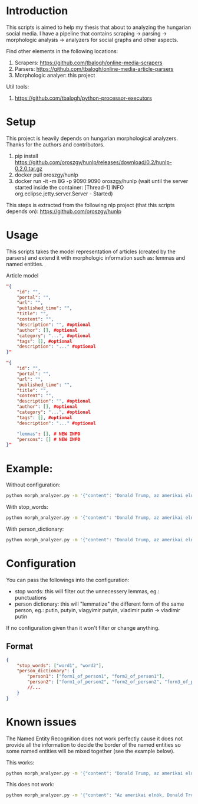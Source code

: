 # Introduction

This scripts is aimed to help my thesis that about to analyzing the hungarian social media. I have a pipeline that contains scraping -> parsing -> morphologic analysis -> analyzers for social graphs and other aspects.

Find other elements in the following locations:
1. Scrapers: https://github.com/tbalogh/online-media-scrapers 
2. Parsers: https://github.com/tbalogh/online-media-article-parsers
3. Morphologic analyer: this project

Util tools:
1. https://github.com/tbalogh/python-processor-executors

# Setup

This project is heavily depends on hungarian morphological analyzers. Thanks for the authors and contributors.

1. pip install https://github.com/oroszgy/hunlp/releases/download/0.2/hunlp-0.2.0.tar.gz
2. docker pull oroszgy/hunlp
3. docker run -it -m 8G -p 9090:9090 oroszgy/hunlp  (wait until the server started inside the container: [Thread-1] INFO org.eclipse.jetty.server.Server - Started)

This steps is extracted from the following nlp project (that this scripts depends on): https://github.com/oroszgy/hunlp

# Usage

This scripts takes the model representation of articles (created by the parsers) and extend it with morphologic information such as: lemmas and named entities.

Article model

```json
"{
    "id": "",
    "portal": "",
    "url": "",
    "published_time": "",
    "title": "",
    "content": "",
    "description": "", #optional
    "author": [], #optional
    "category": "...", #optional
    "tags": [], #optional
    "description": "..." #optional
}"
```

```json
"{
    "id": "",
    "portal": "",
    "url": "",
    "published_time": "",
    "title": "",
    "content": "",
    "description": "", #optional
    "author": [], #optional
    "category": "...", #optional
    "tags": [], #optional
    "description": "..." #optional

    "lemmas": [], # NEW INFO
    "persons": [] # NEW INFO
}"
```

# Example:

Without configuration:

```bash
python morph_analyzer.py -m '{"content": "Donald Trump, az amerikai elnök tárgyalt Vladimir Putinnal. Putin azonban nem értett egyet Trumppal."}'
```

With stop_words:

```bash
python morph_analyzer.py -m '{"content": "Donald Trump, az amerikai elnök tárgyalt Vladimir Putinnal."}' -c '{"stop_words": ["az", ",", "."]}'
```

With person_dictionary:
```bash
python morph_analyzer.py -m '{"content": "Donald Trump, az amerikai elnök tárgyalt Vladimir Putinnal. Trump nem értett egyet Putinnal."}' -c '{"person_dictionary": {"vladimir putin": ["putin"], "donald trump": ["trump"]} }'
```

# Configuration

You can pass the followings into the configuration:

* stop words: this will filter out the unnecessery lemmas, eg.: punctuations
* person dictionary: this will "lemmatize" the different form of the same person, eg.: putin, putyin, vlagyimir putyin, vladimir putin -> vladimir putin

If no configuration given than it won't filter or change anything.

## Format

```json
{
    "stop_words": ["word1", "word2"],
    "person_dictionary": {
        "person1": ["form1_of_person1", "form2_of_person1"],
        "person2": ["form1_of_person2", "form2_of_person2", "form3_of_person2"] 
        //...
    }
}
```


# Known issues

The Named Entity Recognition does not work perfectly cause it does not provide all the information to decide the border of the named entities so some named entities will be mixed together (see the example below).


This works:
```bash
python morph_analyzer.py -m '{"content": "Donald Trump, az amerikai elnök tárgyalt Vladimir Putinnal."}'
```

This does not work:
```bash
python morph_analyzer.py -m '{"content": "Az amerikai elnök, Donald Trump Vladimir Putinnal tárgyalt."}'
```